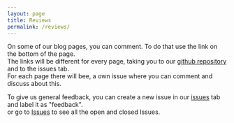 ```yaml
---
layout: page
title: Reviews
permalink: /reviews/
---
```

On some of our blog pages, you can comment. To do that use the link on the bottom of the page.  
The links will be different for every page, taking you to our [github repository](https://github.com/FileFighter/filefighter.github.io/) and to the issues tab.  
For each page there will bee, a own issue where you can comment and discuss about this.

To give us general feedback, you can create a new issue in our [issues](https://github.com/FileFighter/filefighter.github.io/issues) tab and label it as "feedback".  
or go to <a href="https://github.com/FileFighter/filefighter.github.io/issues">Issues</a> to see all the open and closed Issues.
